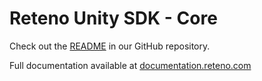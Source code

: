 # Reteno Unity SDK - Core
Check out the [README](https://github.com/Reteno/Reteno-Unity-SDK/README.md) in our GitHub repository.

Full documentation available at [documentation.reteno.com](https://documentation.reteno.com/docs/unity-sdk-setup)
